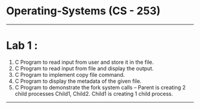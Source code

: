 # Operating-Systems (CS - 253)
------------------------------------------------------------------------------------------
# Lab 1 : 
1) C Program to read input from user and store it in the file.
2) C Program to read input from file and display the output.
3) C Program to implement copy file command.
4) C Program to display the metadata of the given file.
5) C Program to demonstrate the fork system calls – Parent is creating 2 child processes Child1, Child2. Child1 is creating 1 child process.
------------------------------------------------------------------------------------------

